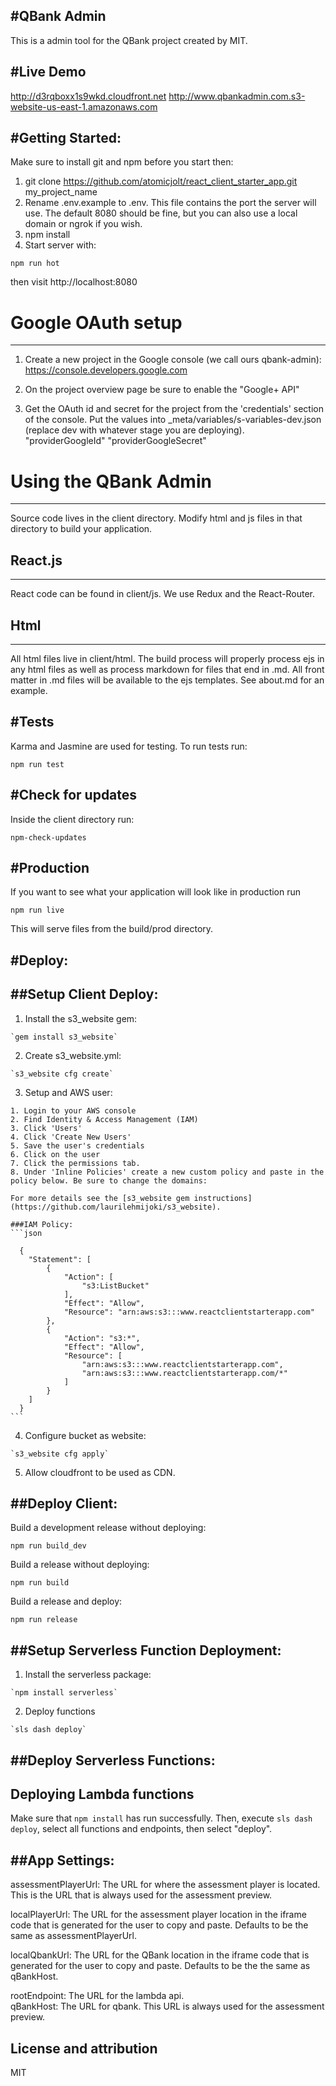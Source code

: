 #QBank Admin
-----------------------
This is a admin tool for the QBank project created by MIT.

#Live Demo
-----------------------
http://d3rqboxx1s9wkd.cloudfront.net
http://www.qbankadmin.com.s3-website-us-east-1.amazonaws.com

#Getting Started:
-----------------------

Make sure to install git and npm before you start then:

1. git clone https://github.com/atomicjolt/react_client_starter_app.git my_project_name
2. Rename .env.example to .env. This file contains the port the server will use. The default 8080 should be fine, but you can also use a local domain or ngrok if you wish.
3. npm install
4. Start server with:

  `npm run hot`

then visit http://localhost:8080

# Google OAuth setup
-----------------------
1. Create a new project in the Google console (we call ours qbank-admin):
https://console.developers.google.com

2. On the project overview page be sure to enable the "Google+ API"

3. Get the OAuth id and secret for the project from the 'credentials' section of the console. Put the values
into _meta/variables/s-variables-dev.json (replace dev with whatever stage you are deploying).
"providerGoogleId"
"providerGoogleSecret"


# Using the QBank Admin
-----------------------
Source code lives in the client directory. Modify html and js files in that directory to build your application.


## React.js
-----------
React code can be found in client/js. We use Redux and the React-Router.


## Html
-----------
All html files live in client/html. The build process will properly process ejs in any html files as well as process markdown for files that end in .md. All front matter in .md files will be available to the ejs templates. See about.md for an example.


#Tests
-----------
Karma and Jasmine are used for testing. To run tests run:

  `npm run test`


#Check for updates
-----------
Inside the client directory run:

  `npm-check-updates`


#Production
-----------------------
If you want to see what your application will look like in production run

  `npm run live`

This will serve files from the build/prod directory.

#Deploy:
-----------------------

##Setup Client Deploy:
-----------------------

  1. Install the s3_website gem:

    `gem install s3_website`

  2. Create s3_website.yml:

    `s3_website cfg create`

  3. Setup and AWS user:

    1. Login to your AWS console
    2. Find Identity & Access Management (IAM)
    3. Click 'Users'
    4. Click 'Create New Users'
    5. Save the user's credentials
    6. Click on the user
    7. Click the permissions tab.
    8. Under 'Inline Policies' create a new custom policy and paste in the policy below. Be sure to change the domains:

    For more details see the [s3_website gem instructions](https://github.com/laurilehmijoki/s3_website).

    ###IAM Policy:
    ```json

      {
        "Statement": [
            {
                "Action": [
                    "s3:ListBucket"
                ],
                "Effect": "Allow",
                "Resource": "arn:aws:s3:::www.reactclientstarterapp.com"
            },
            {
                "Action": "s3:*",
                "Effect": "Allow",
                "Resource": [
                    "arn:aws:s3:::www.reactclientstarterapp.com",
                    "arn:aws:s3:::www.reactclientstarterapp.com/*"
                ]
            }
        ]
      }
    ```

  4. Configure bucket as website:

    `s3_website cfg apply`
  5. Allow cloudfront to be used as CDN.


##Deploy Client:
-----------------------

  Build a development release without deploying:

  `npm run build_dev`


  Build a release without deploying:

  `npm run build`


  Build a release and deploy:

  `npm run release`


##Setup Serverless Function Deployment:
-----------------------

  1. Install the serverless package:

    `npm install serverless`

  2. Deploy functions

    `sls dash deploy`

##Deploy Serverless Functions:
-----------------------


## Deploying Lambda functions ##

Make sure that `npm install` has run successfully.  Then, execute `sls
dash deploy`, select all functions and endpoints, then select
"deploy".

##App Settings:
-----------------------
assessmentPlayerUrl: The URL for where the assessment player is located. This
                     is the URL that is always used for the assessment preview.

localPlayerUrl: The URL for the assessment player location in the iframe code
                that is generated for the user to copy and paste. Defaults
                to be the same as assessmentPlayerUrl.

localQbankUrl:  The URL for the QBank location in the iframe code that is
                generated for the user to copy and paste. Defaults to be the
                the same as qBankHost.

rootEndpoint: The URL for the lambda api.                
qBankHost: The URL for qbank. This URL is always used for the assessment preview.

License and attribution
-----------------------
MIT
